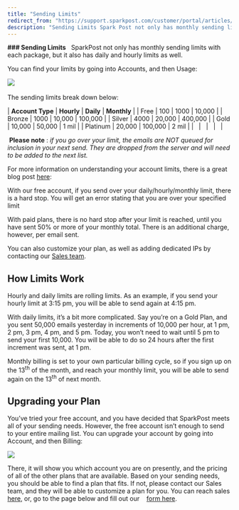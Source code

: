 ```yaml
---
title: "Sending Limits"
redirect_from: "https://support.sparkpost.com/customer/portal/articles/2032463-sending-limits"
description: "Sending Limits Spark Post not only has monthly sending limits with each package but it also has daily and hourly limits as well You can find your limits by going into Accounts and then Usage The sending limits break down below Account Type Hourly Daily Monthly Free 100 1000 10..."
---
```


 **### Sending Limits**                 
SparkPost not only has monthly sending limits with each package, but it also has daily and hourly limits as well.

You can find your limits by going into Accounts, and then Usage:

![](webkit-fake-url://64e6fdd7-5e48-44b3-8434-4a4040cebf1b/image.tiff) 

The sending limits break down below:

| **Account Type**      | **Hourly** | **Daily** | **Monthly** |
| Free | 100 | 1000 | 10,000 |
| Bronze | 1000 | 10,000 | 100,000 |
| Silver | 4000 | 20,000 | 400,000 |
| Gold | 10,000 | 50,000 | 1 mil |
| Platinum | 20,000 | 100,000 | 2 mil |
|   |   |   |   |

 **Please note**     : *if you go over your limit, the emails are NOT queued for inclusion in your next send. They are dropped from the server and will need to be added to the next list.*                                                                                                                                                                

For more information on understanding your account limits, there is a great blog post [here](https://blog.sparkpost.com/understanding-your-account-limits-on-sparkpost/?_ga=1.219843738.2061439738.1428348386): 

With our free account, if you send over your daily/hourly/monthly limit, there is a hard stop. You will get an error stating that you are over your specified limit

With paid plans, there is no hard stop after your limit is reached, until you have sent 50% or more of your monthly total. There is an additional charge, however, per email sent.

You can also customize your plan, as well as adding dedicated IPs by contacting our [Sales team](mailto:sparkpostisr@messagesystems.com).

## How Limits Work

Hourly and daily limits are rolling limits. As an example, if you send your hourly limit at 3:15 pm, you will be able to send again at 4:15 pm.

With daily limits, it’s a bit more complicated. Say you’re on a Gold Plan, and you sent 50,000 emails yesterday in increments of 10,000 per hour, at 1 pm, 2 pm, 3 pm, 4 pm, and 5 pm. Today, you won’t need to wait until 5 pm to send your first 10,000\. You will be able to do so 24 hours after the first increment was sent, at 1 pm.

Monthly billing is set to your own particular billing cycle, so if you sign up on the 13<sup>th</sup> of the month, and reach your monthly limit, you will be able to send again on the 13<sup>th</sup> of next month.

## Upgrading your Plan

You’ve tried your free account, and you have decided that SparkPost meets all of your sending needs. However, the free account isn’t enough to send to your entire mailing list. You can upgrade your account by going into Account, and then Billing:

![](webkit-fake-url://fe208f30-f50b-4b51-92c7-8ebe1865187b/image.tiff)

There, it will show you which account you are on presently, and the pricing of all of the other plans that are available. Based on your sending needs, you should be able to find a plan that fits. If not, please contact our Sales team, and they will be able to customize a plan for you. You can reach sales [here](mailto:sparkpostisr@messagesystems.com), or, go to the page below and fill out our    [form here](http://pages.messagesystems.com/lp_contact_us_.html).